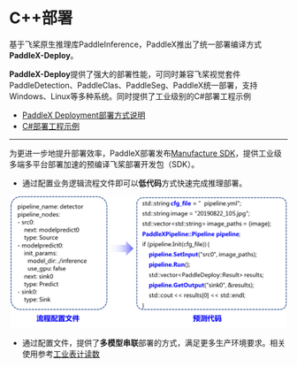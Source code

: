 # C++部署


基于飞桨原生推理库PaddleInference，PaddleX推出了统一部署编译方式**PaddleX-Deploy**。

**PaddleX-Deploy**提供了强大的部署性能，可同时兼容飞桨视觉套件PaddleDetection、PaddleClas、PaddleSeg、PaddleX统一部署，支持Windows、Linux等多种系统。同时提供了工业级别的C#部署工程示例

- [PaddleX Deployment部署方式说明](./docs/deployment.md)
- [C#部署工程示例](./docs/CSharp_deploy)
---
为更进一步地提升部署效率，PaddleX部署发布[Manufacture SDK](./docs/manufacture_sdk)，提供工业级多端多平台部署加速的预编译飞桨部署开发包（SDK）。

- 通过配置业务逻辑流程文件即可以**低代码**方式快速完成推理部署。

<div align="center">
<img src="./docs/manufacture_sdk/images/pipeline_det.png"  width = "500" />              </div>

- 通过配置文件，提供了**多模型串联**部署的方式，满足更多生产环境要求。相关使用参考[工业表计读数](./../../examples/meter_reader)
